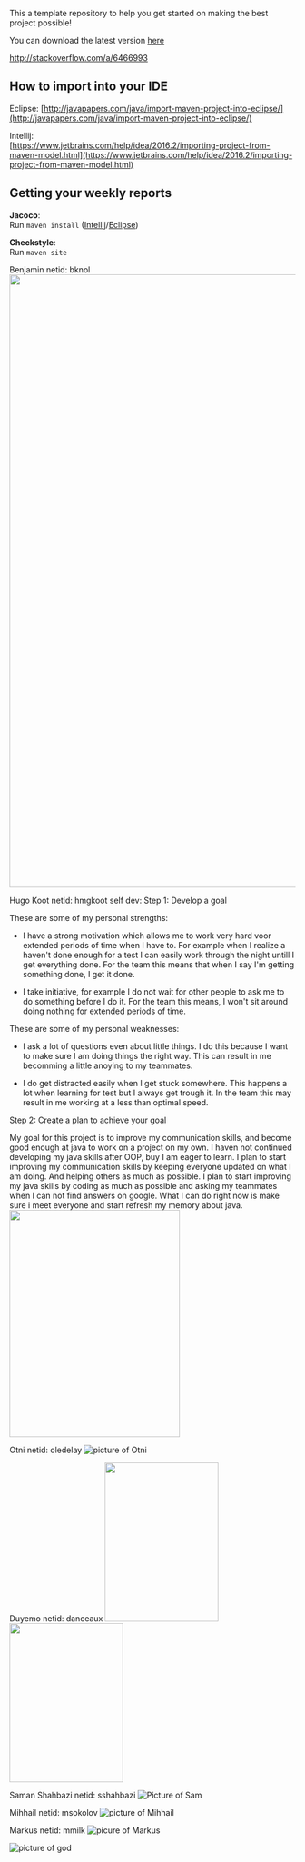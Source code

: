 This a template repository to help you get started on making the best project possible!

You can download the latest version [here](https://github.com/SERG-Delft/TI1216/releases)

http://stackoverflow.com/a/6466993

## How to import into your IDE

Eclipse:
[http://javapapers.com/java/import-maven-project-into-eclipse/](http://javapapers.com/java/import-maven-project-into-eclipse/)

Intellij:  
[https://www.jetbrains.com/help/idea/2016.2/importing-project-from-maven-model.html](https://www.jetbrains.com/help/idea/2016.2/importing-project-from-maven-model.html)

## Getting your weekly reports

**Jacoco**:  
Run `maven install` ([Intellij](https://www.jetbrains.com/help/idea/2016.3/getting-started-with-maven.html#execute_maven_goal)/[Eclipse](http://imgur.com/a/6q7pV))

**Checkstyle**:  
Run `maven site`

Benjamin netid: bknol 
<img src="https://i.imgur.com/udyAZdC.jpg" width="2220" height="1080">

Hugo Koot netid: hmgkoot 
self dev:
Step 1: Develop a goal

These are some of my personal strengths:
- I have a strong motivation which allows me to work very hard voor extended periods of time when I have to. 
For example when I realize a haven't done enough for a test I can easily work through the night untill I get everything done.
For the team this means that when I say I'm getting something done, I get it done.

- I take initiative, for example I do not wait for other people to ask me to do something before I do it.
For the team this means, I won't sit around doing nothing for extended periods of time.

These are some of my personal weaknesses:
- I ask a lot of questions even about little things. I do this because I want to make sure I am doing things the right way.
This can result in me becomming a little anoying to my teammates.

- I do get distracted easily when I get stuck somewhere. This happens a lot when learning for test but I always get trough it.
In the team this may result in me working at a less than optimal speed.

Step 2: Create a plan to achieve your goal

My goal for this project is to improve my communication skills, and become good enough at java to work on a project on my own.
I haven not continued developing my java skills after OOP, buy I am eager to learn. I plan to start improving my communication skills by keeping everyone updated on what I am doing.
And helping others as much as possible. 
I plan to start improving my java skills by coding as much as possible and asking my teammates when I can not find answers on google.
What I can do right now is make sure i meet everyone and start refresh my memory about java.
<img src="https://i.imgur.com/R2g981c.jpg" width="300" height="400">

Otni netid: oledelay
![picture of Otni](https://i.imgur.com/dpqDW2r.png)

Duyemo netid: danceaux 
<img src="https://i.imgur.com/5jUfmmG.jpg" width="200" height="280"><img src="https://i.imgur.com/rDIER3M.jpg" width="200" height ="280">

Saman Shahbazi netid: sshahbazi
![Picture of Sam](https://i.imgur.com/kuTXbXK.jpg)

Mihhail netid: msokolov
![picture of Mihhail](https://gitlab.ewi.tudelft.nl/uploads/-/system/user/avatar/1614/avatar.png?width=400)

Markus netid: mmilk
![picure of Markus](https://www.upload.ee/image/9573307/Max_dokumendifoto18-06-2015-12-49-56-11132.jpg)


![picture of god](https://i.imgur.com/wnc0Ssn.jpg)

